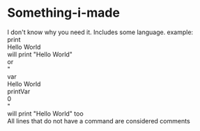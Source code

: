 # Something-i-made
I don't know why you need it.
Includes some language.
example:<br>
print<br>
Hello World<br>
will print "Hello World"<br>
or <br>
"<br>
var<br>
Hello World<br>
printVar<br>
0<br>
"<br>
will print "Hello World" too<br>
All lines that do not have a command are considered comments<br>
